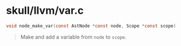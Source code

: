 # skull/llvm/var.c

```c
void node_make_var(const AstNode *const node, Scope *const scope)
```

> Make and add a variable from `node` to `scope`.

